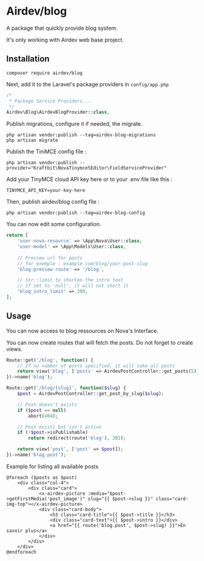 # Airdev/blog
A package that quickly provide blog system.

It's only working with Airdev web base project.

## Installation
```shell
composer require airdev/blog
```

Next, add it to the Laravel's package providers in ``config/app.php``
```php
/*
 * Package Service Providers...
 */
Airdev\Blog\AirdevBlogProvider::class,
```

Publish migrations, configure it if needed, the migrate.
```shell
php artisan vendor:publish --tag=airdev-blog-migrations
php artisan migrate
```

Publish the TiniMCE config file :
```shell
php artisan vendor:publish --provider="Kraftbit\NovaTinymce5Editor\FieldServiceProvider"
```
Add your TinyMCE cloud API key here or to your .env file like this :
```env
TINYMCE_API_KEY=your-key-here
```
Then, publish airdev/blog config file :
```shell
php artisan vendor:publish --tag=airdev-blog-config
```



You can now edit some configuration.
```php
return [
    'user-nova-resource' => \App\Nova\User::class,
    'user-model' => \App\Models\User::class,
    
    // Preview url for posts
    // for exemple : example.com/blog/your-post-slug
    'blog-preview-route' => '/blog',

    // Str::limit to shorten the intro text
    // If set to 'null', it will not short it
    'blog_intro_limit' => 200,
];
```

## Usage
You can now access to blog ressources on Nova's Interface.

You can now create routes that will fetch the posts. Do not forget to create views.
```php
Route::get('/blog', function() {
    // If no number of posts specified, it will take all posts
    return view('blog', ['posts' => AirdevPostController::get_posts(5)]);
})->name('blog');

Route::get('/blog/{slug}', function($slug) {
    $post = AirdevPostController::get_post_by_slug($slug);

    // Post doesn't exists
    if ($post == null)
        abort(404);

    // Post exists but isn't active
    if (!$post->isPublishable)
        return redirect(route('blog'), 302);

    return view('post', ['post' => $post]);
})->name('blog.post');
```

Example for listing all available posts
```blade
@foreach ($posts as $post)
    <div class="col-4">
        <div class="card">
            <x-airdev-picture :media="$post->getFirstMedia('post_image')" slug="{{ $post->slug }}" class="card-img-top"></x-airdev-picture>
            <div class="card-body">
                <h3 class="card-title">{{ $post->title }}</h3>
                <div class="card-text">{{ $post->intro }}</div>
                <a href="{{ route('blog.post', $post->slug) }}">En savoir plus</a>
            </div>
        </div>
    </div>
@endforeach
```
